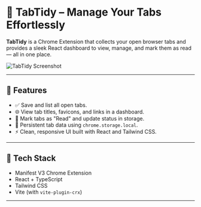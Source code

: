 # 🧹 TabTidy – Manage Your Tabs Effortlessly

**TabTidy** is a Chrome Extension that collects your open browser tabs and provides a sleek React dashboard to view, manage, and mark them as read — all in one place.

![TabTidy Screenshot](./assets/screenshot.png) <!-- Replace with your actual screenshot path -->

---

## 🔧 Features

- ✅ Save and list all open tabs.
- 🌐 View tab titles, favicons, and links in a dashboard.
- 📌 Mark tabs as "Read" and update status in storage.
- 🔁 Persistent tab data using `chrome.storage.local`.
- ⚡ Clean, responsive UI built with React and Tailwind CSS.

---

## 🧩 Tech Stack

- Manifest V3 Chrome Extension
- React + TypeScript
- Tailwind CSS
- Vite (with `vite-plugin-crx`)

---
